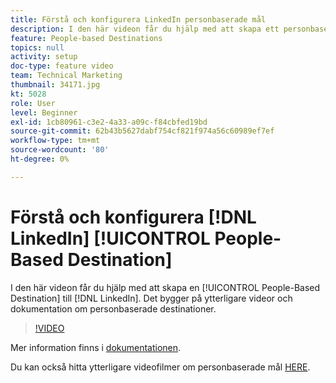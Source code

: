 ```yaml
---
title: Förstå och konfigurera LinkedIn personbaserade mål
description: I den här videon får du hjälp med att skapa ett personbaserat mål för LinkedIn. Det bygger på ytterligare videor och dokumentation om personbaserade destinationer.
feature: People-based Destinations
topics: null
activity: setup
doc-type: feature video
team: Technical Marketing
thumbnail: 34171.jpg
kt: 5028
role: User
level: Beginner
exl-id: 1cb80961-c3e2-4a33-a09c-f84cbfed19bd
source-git-commit: 62b43b5627dabf754cf821f974a56c60989ef7ef
workflow-type: tm+mt
source-wordcount: '80'
ht-degree: 0%

---
```


# Förstå och konfigurera [!DNL LinkedIn] [!UICONTROL People-Based Destination]

I den här videon får du hjälp med att skapa en [!UICONTROL People-Based Destination] till [!DNL LinkedIn]. Det bygger på ytterligare videor och dokumentation om personbaserade destinationer.

>[!VIDEO](https://video.tv.adobe.com/v/34171/?quality=12)

Mer information finns i [dokumentationen](https://experienceleague.adobe.com/docs/audience-manager/user-guide/features/destinations/people-based/people-based-destinations-overview.html?lang=sv-SE).

Du kan också hitta ytterligare videofilmer om personbaserade mål [HERE](https://adobe.ly/aamlearnpbd).
